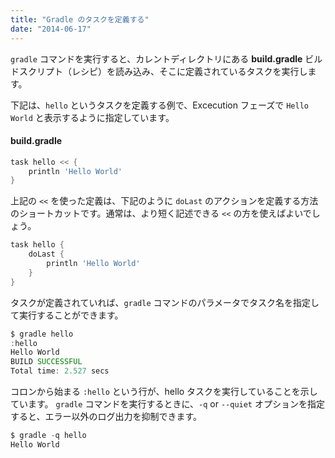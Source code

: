 ```yaml
---
title: "Gradle のタスクを定義する"
date: "2014-06-17"
---
```


`gradle` コマンドを実行すると、カレントディレクトリにある **build.gradle** ビルドスクリプト（レシピ）を読み込み、そこに定義されているタスクを実行します。

下記は、`hello` というタスクを定義する例で、Excecution フェーズで `Hello World` と表示するように指定しています。

#### build.gradle
```groovy
task hello << {
    println 'Hello World'
}
```

上記の `<<` を使った定義は、下記のように `doLast` のアクションを定義する方法のショートカットです。通常は、より短く記述できる `<<` の方を使えばよいでしょう。

```groovy
task hello {
    doLast {
        println 'Hello World'
    }
}
```

タスクが定義されていれば、`gradle` コマンドのパラメータでタスク名を指定して実行することができます。

```groovy
$ gradle hello
:hello
Hello World
BUILD SUCCESSFUL
Total time: 2.527 secs
```

コロンから始まる `:hello` という行が、hello タスクを実行していることを示しています。
`gradle` コマンドを実行するときに、`-q` or `--quiet` オプションを指定すると、エラー以外のログ出力を抑制できます。

```groovy
$ gradle -q hello
Hello World
```

